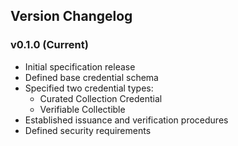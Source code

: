 ## Version Changelog

### v0.1.0 (Current)
- Initial specification release
- Defined base credential schema
- Specified two credential types:
  - Curated Collection Credential
  - Verifiable Collectible
- Established issuance and verification procedures
- Defined security requirements 